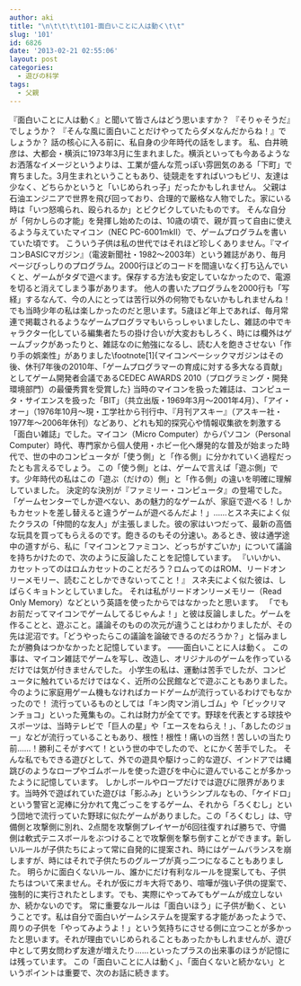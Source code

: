 ```yaml
---
author: aki
title: "\n\t\t\t\t101-面白いことに人は動く\t\t"
slug: '101'
id: 6826
date: '2013-02-21 02:55:06'
layout: post
categories:
  - 遊びの科学
tags:
  - 父親
---
```


『面白いことに人は動く』と聞いて皆さんはどう思いますか？ 『そりゃそうだ』でしょうか？ 『そんな風に面白いことだけやってたらダメなんだからね！』でしょうか？ 話の核心に入る前に、私自身の少年時代の話をします。 私、白井暁彦は、大都会・横浜に1973年3月に生まれました。横浜といっても今あるようなお洒落なイメージというよりは、工業が盛んな荒っぽい雰囲気のある「下町」で育ちました。3月生まれということもあり、徒競走をすればいつもビリ、友達は少なく、どちらかというと「いじめられっ子」だったかもしれません。 父親は石油エンジニアで世界を飛び回っており、合理的で厳格な人物でした。家にいる時は「いつ怒鳴られ、殴られるか」とビクビクしていたものです。 そんな自分が「何かしらの才能」を発揮し始めたのは、10歳の頃で、親が買って自由に使えるよう与えていたマイコン（NEC PC-6001mkII）で、ゲームプログラムを書いていた頃です。 こういう子供は私の世代ではそれほど珍しくありません。『マイコンBASICマガジン』（電波新聞社・1982～2003年）という雑誌があり、毎月ページびっしりのプログラム。2000行ほどのコードを間違いなく打ち込んでいくと、ゲームがタダで遊べます。保存する方法も安定していなかったので、電源を切ると消えてしまう事があります。 他人の書いたプログラムを2000行も「写経」するなんて、今の人にとっては苦行以外の何物でもないかもしれませんね！　でも当時少年の私は楽しかったのだと思います。5歳ほど年上であれば、毎月常連で掲載されるようなゲームプログラマもいらっしゃいましたし、雑誌の中でキャラクター化している編集者たちの掛け合いが大変おもしろく、時には欄外はゲームブックがあったりと、雑誌なのに勉強になるし、読む人を飽きさせない「作り手の娯楽性」がありました\footnote[1]{マイコンベーシックマガジンはその後、休刊7年後の2010年、「ゲームプログラマーの育成に対する多大なる貢献」としてゲーム開発者会議であるCEDEC AWARDS 2010（プログラミング・開発環境部門）の最優秀賞を受賞した} 当時のマイコンを扱った雑誌は、コンピュータ・サイエンスを扱った「BIT」（共立出版・1969年3月～2001年4月）、「アイ・オー」（1976年10月～現・工学社から刊行中、『月刊アスキー』（アスキー社・1977年～2006年休刊）などあり、どれも知的探究心や情報収集欲を刺激する「面白い雑誌」でした。マイコン（Micro Computer）からパソコン（Personal Computer）時代、専門家から個人使用・ホビー化へ爆発的な普及が始まった時代で、世の中のコンピュータが「使う側」と「作る側」に分かれていく過程だったとも言えるでしょう。 この「使う側」とは、ゲームで言えば「遊ぶ側」です。少年時代の私はこの「遊ぶ（だけの）側」と「作る側」の違いを明確に理解していました。 決定的な決別が『ファミリー・コンピュータ』の登場でした。 「ゲームセンターでしか遊べない、あの魅力的なゲームが、家庭で遊べる！しかもカセットを差し替えると違うゲームが遊べるんだよ！」……とスネ夫によく似たクラスの「仲間的な友人」が主張しました。彼の家はいつだって、最新の高価な玩具を買ってもらえるのです。飽きるのもその分速い。あるとき、彼は通学途中の道すがら、私に「マイコンとファミコン、どっちがすごいか」について議論を持ちかけたので、次のように反論したことを記憶しています。 『いいかい、カセットってのはロムカセットのことだろう？ロムってのはROM、リードオンリーメモリー、読むことしかできないってこと！』 スネ夫によく似た彼は、しばらくキョトンとしていました。 それは私がリードオンリーメモリー（Read Only Memory）などという英語を使ったからではなかったと思います。 「でもお前だってマイコンでゲームしてるじゃんよ！」と彼は反論しました。ゲームを作ることと、遊ぶこと。議論そのものの次元が違うことはわかりましたが、その先は泥沼です。「どうやったらこの議論を論破できるのだろうか？」と悩みましたが勝負はつかなかったと記憶しています。 ――面白いことに人は動く。 この事は、マイコン雑誌でゲームを写し、改造し、オリジナルのゲームを作っているだけでは気が付きませんでした。 小学生の私は、運動は苦手でしたが、コンピュータに触れているだけではなく、近所の公民館などで遊ぶこともありました。今のように家庭用ゲーム機もなければカードゲームが流行っているわけでもなかったので！ 流行っているものとしては「キン肉マン消しゴム」や「ビックリマンチョコ」といった蒐集もの。これは財力が全てです。野球を代表とする球技やスポーツは、当時テレビで「巨人の星」や「エースをねらえ！」、「あしたのジョー」などが流行っていることもあり、根性！根性！痛いの当然！苦しいの当たり前……！勝利こそがすべて！という世の中でしたので、とにかく苦手でした。 そんな私でもできる遊びとして、外での遊具や駆けっこ的な遊び、インドアでは縄跳びのようなロープやゴムボールを使った遊びを中心に遊んでいることが多かったように記憶しています。 しかしボールやロープだけでは遊びに限界があります。当時外で遊ばれていた遊びは「影ふみ」というシンプルなもの、「ケイドロ」という警官と泥棒に分かれて鬼ごっこをするゲーム、それから「ろくむし」という団地で流行っていた野球に似たゲームがありました。この「ろくむし」は、守備側と攻撃側に別れ、2点間を攻撃側プレイヤーが6回往復すれば勝ちで、守備側は軟式テニスボールをぶつけることで攻撃側を撃ち倒すことができます。新しいルールが子供たちによって常に自発的に提案され、時にはゲームバランスを崩しますが、時にはそれで子供たちのグループが真っ二つになることもありました。 明らかに面白くないルール、誰かにだけ有利なルールを提案しても、子供たちはついて来ません。それが仮にガキ大将であり、喧嘩が強い子供の提案で、強制的に実行されたとします。でも、実際にやってみてもゲームが成立しないか、続かないのです。 常に重要なルールは「面白いほう」に子供が動く、ということです。私は自分で面白いゲームシステムを提案する才能があったようで、周りの子供を「やってみようよ！」という気持ちにさせる側に立つことが多かったと思います。それが理由でいじめられることもあったかもしれませんが、遊び中として男女問わず友達が増えたり……といったプラスの出来事のほうが記憶には残っています。 この「面白いことに人は動く」、「面白くないと続かない」というポイントは重要で、次のお話に続きます。